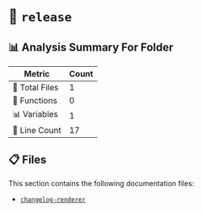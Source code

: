 # 📁 `release`

## 📊 Analysis Summary For Folder

| Metric | Count |
|--------|-------|
| 📁 Total Files | 1 |
| 🔧 Functions | 0 |
| 📊 Variables | 1 |
| 🔢 Line Count | 17 |


## 📋 Files

This section contains the following documentation files:

- [`changelog-renderer`](./changelog-renderer.md)